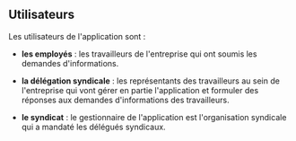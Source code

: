 ## Utilisateurs ##

Les utilisateurs de l'application sont :

- **les employés** : les travailleurs de l'entreprise qui ont soumis les demandes d'informations.

- **la délégation syndicale** : les représentants des travailleurs au sein de l'entreprise qui vont gérer en partie l'application et formuler des réponses aux demandes d'informations des travailleurs.

- **le syndicat** : le gestionnaire de l'application est l'organisation syndicale qui a mandaté les délégués syndicaux.